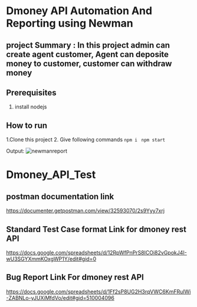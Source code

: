 # Dmoney API Automation And Reporting using Newman
## project Summary : In this project admin can create agent customer, Agent can deposite money to customer, customer can withdraw money
## Prerequisites
 1. install nodejs

## How to run
 1.Clone this project
 2. Give following commands
 ```npm i ```
 ```npm start ```

 Output:
 ![newmanreport](https://github.com/MdMithun14/Dmoney_API_Test/assets/159123567/449b4e5d-e798-4cef-ab22-02b62d13246f)





# Dmoney_API_Test 
##  postman documentation link
https://documenter.getpostman.com/view/32593070/2s9Yyy7xrj

## Standard Test Case format Link for dmoney rest API
https://docs.google.com/spreadsheets/d/12RpWfPnPrS8ICOi82vGpokJ4I-wU3SGYXmmKOxgWP1Y/edit#gid=0
## Bug Report Link For dmoney rest API
https://docs.google.com/spreadsheets/d/1Ff2sP8UG2H3rqVWC6KmFRuIWi-ZABNLo-yJUXiMfdVo/edit#gid=510004096
